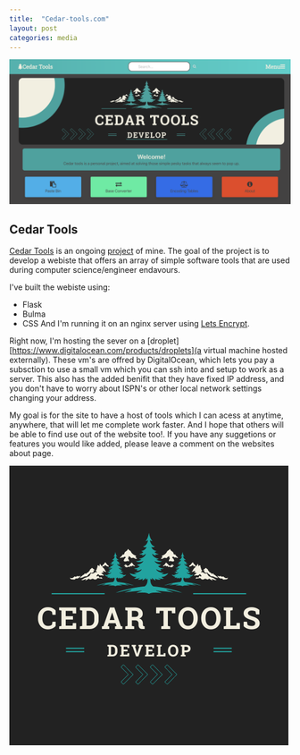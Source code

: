```yaml
---
title:  "Cedar-tools.com"
layout: post
categories: media
---
```



![Cedar Tools](/assets/images/cedarTools.png)


## Cedar Tools

[Cedar Tools][cedar-tools] is an ongoing [project][cedar-git] of mine. The goal of the project is to develop a webiste that offers an array of simple software tools that are used during computer science/engineer endavours. 

I've built the webiste using:
- Flask
- Bulma
- CSS
And I'm running it on an nginx server using [Lets Encrypt][letsencrypt].

Right now, I'm hosting the sever on a [droplet][https://www.digitalocean.com/products/droplets](a virtual machine hosted externally). These vm's are offred by DigitalOcean, which lets you pay a subsction to use a small vm which you can ssh into and setup to work as a server. This also has the added benifit that they have fixed IP address, and you don't have to worry about ISPN's or other local network settings changing your address.

My goal is for the site to have a host of tools which I can acess at anytime, anywhere, that will let me complete work faster. And I hope that others will be able to find use out of the website too!. If you have any suggetions or features you would like added, please leave a comment on the websites about page.

![Cedar Tools](/assets/images/Cedar_tools.png)

[cedar-tools]: https://cedar-tools.com/
[cedar-git]: https://github.com/t-scholtz/awesomeTools
[letsencrypt]: https://letsencrypt.org/
[droplet]:https://www.digitalocean.com/products/droplets

